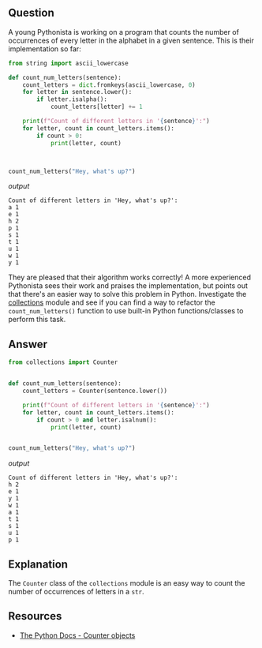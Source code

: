 ## Question

A young Pythonista is working on a program that counts the number of occurrences of every letter in the alphabet in a given sentence. This is their implementation so far:

```python
from string import ascii_lowercase

def count_num_letters(sentence):
    count_letters = dict.fromkeys(ascii_lowercase, 0)
    for letter in sentence.lower():
        if letter.isalpha():
            count_letters[letter] += 1

    print(f"Count of different letters in '{sentence}':")
    for letter, count in count_letters.items():
        if count > 0:
            print(letter, count)



count_num_letters("Hey, what's up?")
```

*output*
```text
Count of different letters in 'Hey, what's up?':
a 1
e 1
h 2
p 1
s 1
t 1
u 1
w 1
y 1
```

They are pleased that their algorithm works correctly! A more experienced Pythonista sees their work and praises the implementation, but points out that there's an easier way to solve this problem in Python. Investigate the [collections](https://docs.python.org/3/library/collections.html) module and see if you can find a way to refactor the `count_num_letters()` function to use built-in Python functions/classes to perform this task. 

## Answer

```python
from collections import Counter


def count_num_letters(sentence):
    count_letters = Counter(sentence.lower())

    print(f"Count of different letters in '{sentence}':")
    for letter, count in count_letters.items():
        if count > 0 and letter.isalnum():
            print(letter, count)


count_num_letters("Hey, what's up?")
```

*output*
```text
Count of different letters in 'Hey, what's up?':
h 2
e 1
y 1
w 1
a 1
t 1
s 1
u 1
p 1
```

## Explanation

The `Counter` class of the `collections` module is an easy way to count the number of occurrences of letters in a `str`.

## Resources

-   [The Python Docs - Counter objects](https://docs.python.org/3/library/collections.html#counter-objects)

